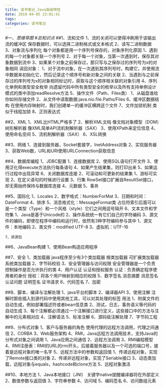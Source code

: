 ```yaml
---
title: 读书笔记_Java高级特性
date: 2019-04-05 23:01:41
tags:
categories: 读书笔记
---
```

#一、*思维导图*
#*总知识点*
##1、流和文件
	1、流的关闭可以使得冲刷用于该输出流的缓冲区
		保存数据时，可以选择二进制格式或文本格式
	2、读写二进制数据
	3、对象流与序列化
		每个对象都是用一个序列号保存的，对象序列化原因
		1、遇到的每一个对象都关联一个序列号
		2、对于每一个对象，当第一次遇到时，保存其对象数据到流中
		3、如果某个对象之前保存过，那只写与之保存过的序列号为x的对象相同
	读回对象：
		1、对于流中对象，在一次遇到其序列号时，构建它，并使用流中数据来初始化它，然后记录这个顺序号和新对象之间的关联
		2、当遇到与之前保存过的序列号为x的对象相同标记时，获取与这个顺序相关联的对象引用
	4、序列化单例和类型安全枚举
		向遗留代码中所有类型安全的枚举以及所有支持单例设计模式的类中添加readResolve方法
	5、操作文件（Path、Files类）
		1、从磁盘谁给你如何存储文件
		2、从文件中读取数据:java.nio.file.Paths/Files
	6、缓冲区数据结构
		在使用内存映射时，我们创建单一的缓冲区横跨这个文件
	7、文件加锁机制
		类似于线程加锁
	8、正则表达式

##2、XML
	1、XML比HTML严格多了
	2、解析XML文档
		像文档对象模型（DOM）树形解析器
		像XML简单API流机制解析器（SAX）
	3、使用XPath来定位信息
	4、使用命名空间
	5、流机制解析器（SAX）
	6、XSL转换


##3、网络
	1、连接到服务器，Socket套接字，InetAddress对象
	2、实现服务器
	3、获取Web数，URL和URI使用URLConnection获取信息

##4、数据库编程
	1、JDBC配置
		1、连接数据库
		2、使用SQL语句打开文件
		3、使用泛化得execute方法执行每条语句
		4、如果产生结果集，则打印出来
		5、如果运行过程中出现异常
		6、关闭数据库连接
	2、可滚动和可更新的结果集
		1、游标可实现
		2、在定义语句的时候进行设置
	3、行集
		RowSet接口扩展自ResultSet接口，却无需始终保持与数据库连接
	4、元数据
	5、事务


##5、国际化
	1、Locales
	2、数字格式：NumberForMat
	3、日期和时间：DateFormat
	4、排序
	5、消息格式化：MessageFormat类
		占位符索引后面可以是一个类型（Type）和一个风格（style）它们之间用逗号隔开
	6、文本文件和字符集
		1、Java是基于Unicode的
		2、操作系统统一有它们自己的字符编码
		3、源文件的编码，即使在程序中编码和运行时，依然有3种字符编码参与其中
			1、源文件：本地编码
			2、类文件：modified UTF-8
			3、虚拟机：UTF-16

	7、资源包


##6、JavaBean构建
	1、使用Bean构造应用程序

##7、安全
	1、类加载器
		java程序至少有3个类加载器
		根类加载器
		可扩展类加载器
		系统类加载器
	2、字节码校验
	3、安全管理器与访问权限
		安全管理器是一个负责控制操作是否允许执行的类
	4、用户认证
		认证和授权服务
		认证：负责确定程序使用者的身份
		授权：将各个用户映射到相应的权限
	5、数字签名
		消息摘要
		消息签名
		认证问题
		证明签名
		证书请求
	6、代码签名
	7、加密

##8、脚本、编译与注解处理
	1、java平台的脚本
	2、编译器API
	3、使用注解
		注解时那些插入到源代码中使用其他工具，可以对其处理的标签
	用法
		1、附属文件的自动生成，例如部署描述符或者bean信息类
		2、测试，日志，事务语义等代码的自动生成
		3、每个注解都必须通过一个注解接口进行定义，这些接口中的方法与注解中的元素相对应
		4、注解语法
		5、标准注解
		6、源码级注解处理
		7、字节码工程



##9、分布式对象
	1、客户与服务器的角色
		使用代理的远程方法调用，代理之间通信
	2、CORBA
	3、Web服务架构
	4、RMI，Java远程方法调用技术，支持Java的分布式对象之间调用
		1、Java应用之间通信
		2、远程方法调用
		3、RMI编程模型
		4、RMI注册表：RMI的URL的rmi开头，后接着服务器以及一个可选的端口号，接着是远程对象的唯一名字
		5、远程方法中的参数和返回值
			1、传递远程对象，实现了Remote接口类的对象
			2、传递非远程对象，实现了Seriable接口
			3、动态类加载，远程对象与equals，hashcode和clone方法
	5、远程对象激活


##10、本地方法
	1、Java本地接口（JNI）
		关键字native提醒编译器将在外部定义
	2、数值参数与返回值
	3、字符串参数
	4、访问域
	5、编码签名
	6、访问数组元素